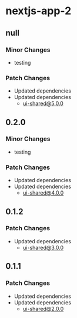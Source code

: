# nextjs-app-2

## null

### Minor Changes

- testing

### Patch Changes

- Updated dependencies
- Updated dependencies
  - ui-shared@5.0.0

## 0.2.0

### Minor Changes

- testing

### Patch Changes

- Updated dependencies
- Updated dependencies
  - ui-shared@4.0.0

## 0.1.2

### Patch Changes

- Updated dependencies
  - ui-shared@3.0.0

## 0.1.1

### Patch Changes

- Updated dependencies
- Updated dependencies
  - ui-shared@2.0.0
